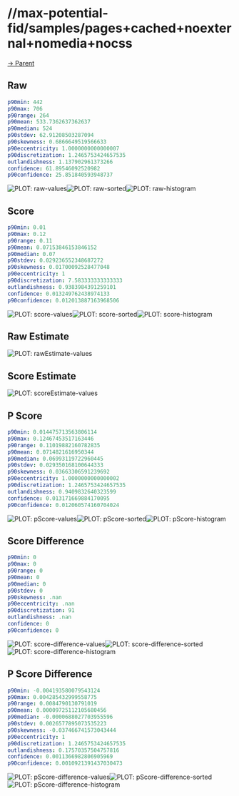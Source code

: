 
# //max-potential-fid/samples/pages+cached+noexternal+nomedia+nocss

[→ Parent](../..)


## Raw


```yaml
p90min: 442
p90max: 706
p90range: 264
p90mean: 533.7362637362637
p90median: 524
p90stdev: 62.91208503287094
p90skewness: 0.6866649519566633
p90eccentricity: 1.0000000000000007
p90discretization: 1.2465753424657535
outlandishness: 1.137902961373266
confidence: 61.89546092520982
p90confidence: 25.851840593948737

```

![PLOT: raw-values](./raw/values.svg)![PLOT: raw-sorted](./raw/sorted.svg)![PLOT: raw-histogram](./raw/histogram.svg)
## Score


```yaml
p90min: 0.01
p90max: 0.12
p90range: 0.11
p90mean: 0.07153846153846152
p90median: 0.07
p90stdev: 0.029236552348687272
p90skewness: 0.01700092528477048
p90eccentricity: 1
p90discretization: 7.583333333333333
outlandishness: 0.9383984391259101
confidence: 0.013249762438974133
p90confidence: 0.012013887163968506

```

![PLOT: score-values](./score/values.svg)![PLOT: score-sorted](./score/sorted.svg)![PLOT: score-histogram](./score/histogram.svg)
## Raw Estimate

![PLOT: rawEstimate-values](./rawEstimate/values.svg)
## Score Estimate

![PLOT: scoreEstimate-values](./scoreEstimate/values.svg)
## P Score


```yaml
p90min: 0.014475713563806114
p90max: 0.12467453517163446
p90range: 0.11019882160782835
p90mean: 0.0714821616950344
p90median: 0.06993119722960445
p90stdev: 0.029350168100644333
p90skewness: 0.03663306591239692
p90eccentricity: 1.0000000000000002
p90discretization: 1.2465753424657535
outlandishness: 0.9409832640323599
confidence: 0.013171669884170095
p90confidence: 0.012060574160704024

```

![PLOT: pScore-values](./pScore/values.svg)![PLOT: pScore-sorted](./pScore/sorted.svg)![PLOT: pScore-histogram](./pScore/histogram.svg)
## Score Difference


```yaml
p90min: 0
p90max: 0
p90range: 0
p90mean: 0
p90median: 0
p90stdev: 0
p90skewness: .nan
p90eccentricity: .nan
p90discretization: 91
outlandishness: .nan
confidence: 0
p90confidence: 0

```

![PLOT: score-difference-values](./score-difference/values.svg)![PLOT: score-difference-sorted](./score-difference/sorted.svg)![PLOT: score-difference-histogram](./score-difference/histogram.svg)
## P Score Difference


```yaml
p90min: -0.004193580079543124
p90max: 0.004285432999558775
p90range: 0.0084790130791019
p90mean: 0.00009725112105680456
p90median: -0.0000688027703955596
p90stdev: 0.0026577895073535223
p90skewness: -0.037466741573043444
p90eccentricity: 1
p90discretization: 1.2465753424657535
outlandishness: 0.17570357504757816
confidence: 0.0011366982806905969
p90confidence: 0.0010921391437030473

```

![PLOT: pScore-difference-values](./pScore-difference/values.svg)![PLOT: pScore-difference-sorted](./pScore-difference/sorted.svg)![PLOT: pScore-difference-histogram](./pScore-difference/histogram.svg)